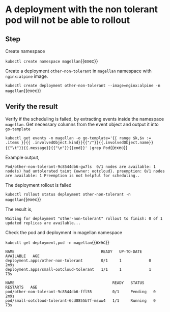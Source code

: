 # A deployment with the non tolerant pod will not be able to rollout

## Step

Create namespace

`kubectl create namespace magellan`{{exec}}

Create a deployment `other-non-tolerant` in `magellan` namespace with `nginx:alpine` image.

`kubectl create deployment other-non-tolerant --image=nginx:alpine -n magellan`{{exec}}

## Verify the result

Verify if the scheduling is failed, by extracting events inside the namespace `magellan`. Get necessary columns from the event object and output it into `go-template`

`kubectl get events -n magellan -o go-template='{{ range $k,$v := .items }}{{ .involvedObject.kind}}{{"/"}}{{.involvedObject.name}}{{"\t"}}{{.message}}{{"\n"}}{{end}}' |grep Pod`{{exec}}

Example output,

```text
Pod/other-non-tolerant-9c8544db6-gw7ls  0/1 nodes are available: 1 node(s) had untolerated taint {owner: ootcloud}. preemption: 0/1 nodes are available: 1 Preemption is not helpful for scheduling..

```

The deployment rollout is failed

`kubectl rollout status deployment other-non-tolerant -n magellan`{{exec}}

The result is,

```text
Waiting for deployment "other-non-tolerant" rollout to finish: 0 of 1 updated replicas are available...
```

Check the pod and deployment in magellan namespace

`kubectl get deployment,pod -n magellan`{{exec}}

```text
NAME                                      READY   UP-TO-DATE   AVAILABLE   AGE
deployment.apps/other-non-tolerant        0/1     1            0           2m9s
deployment.apps/small-ootcloud-tolerant   1/1     1            1           73s

NAME                                           READY   STATUS    RESTARTS   AGE
pod/other-non-tolerant-9c8544db6-ffl55         0/1     Pending   0          2m9s
pod/small-ootcloud-tolerant-6cd8855b7f-msww4   1/1     Running   0          73s
```
